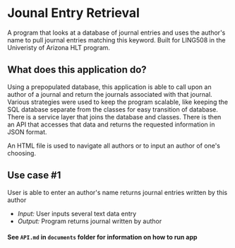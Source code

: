 # Jounal Entry Retrieval 
A program that looks at a database of journal entries and uses the author's name to pull journal entries matching this
keyword.
Built for LING508 in the Univeristy of Arizona HLT program.

## What does this application do?
Using a prepopulated database, this application is able to call upon an author of a journal and return the journals 
associated with that journal. Various strategies were used to keep the program scalable, like keeping the SQL database
separate from the classes for easy transition of database. There is a service layer that joins the database and classes.
There is then an API that accesses that data and returns the requested information in JSON format. 

An HTML file is used to navigate all authors or to input an author of one's choosing. 

## Use case #1
User is able to enter an author's name returns journal entries written by this author
- _Input:_ User inputs several text data entry
- _Output:_ Program returns journal written by author

#### See `API.md` in `documents` folder for information on how to run app